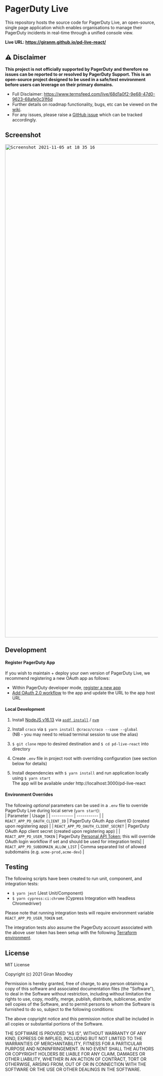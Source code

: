 # PagerDuty Live

This repository hosts the source code for PagerDuty Live, an open-source, single page application which enables organisations to manage their PagerDuty incidents in real-time through a unified console view.

**Live URL: https://giranm.github.io/pd-live-react/**

## :warning: Disclaimer

**This project is not officially supported by PagerDuty and therefore no issues can be reported to or resolved by PagerDuty Support.
This is an open-source project designed to be used in a safe/test environment before users can leverage on their primary domains.**

- Full Disclaimer: https://www.termsfeed.com/live/68d1a0f2-9e68-47d0-9623-68afe0c31f6d
- Further details on roadmap functionality, bugs, etc can be viewed on the [wiki](https://github.com/giranm/pd-live-react/wiki).
- For any issues, please raise a [GitHub issue](https://github.com/giranm/pd-live-react/issues/new) which can be tracked accordingly.

## Screenshot

<kbd>
<img width="1625" alt="Screenshot 2021-11-05 at 18 35 16" src="https://user-images.githubusercontent.com/20474443/140561598-d771ea60-157c-4fc6-aaa7-af31765f955f.png">
</kbd>

## Development

#### Register PagerDuty App

If you wish to maintain + deploy your own version of PagerDuty Live, we recommend registering a new OAuth app as follows:

- Within PagerDuty developer mode, [register a new app](https://developer.pagerduty.com/docs/ZG9jOjExMDI5NTY5-register-an-app)
- [Add OAuth 2.0 workflow](<(https://developer.pagerduty.com/docs/ZG9jOjExMDI5NTcz-o-auth-2-0-functionality#add-oauth-20-functionality-to-your-app)>) to the app and update the URL to the app host URL

#### Local Development

1. Install [NodeJS v16.13](https://nodejs.org/tr/blog/release/v16.13.0/) via [`asdf install`](https://github.com/asdf-vm/asdf) / [`nvm`](https://github.com/nvm-sh/nvm)

2. Install `craco` via `$ yarn install @craco/craco --save --global`  
   (NB - you may need to reload terminal session to use the alias)

3. `$ git clone` repo to desired destination and `$ cd pd-live-react` into directory

4. Create `.env` file in project root with overriding configuration (see section below for details)

5. Install dependencies with `$ yarn install` and run application locally using `$ yarn start`  
   The app will be available under http://localhost:3000/pd-live-react

#### Environment Overrides

The following _optional_ parameters can be used in a `.env` file to override PagerDuty Live during local serve (`yarn start`):  
| Parameter | Usage |
| ----------- | ----------- |
| `REACT_APP_PD_OAUTH_CLIENT_ID` | PagerDuty OAuth App client ID (created upon registering app) |
| `REACT_APP_PD_OAUTH_CLIENT_SECRET` | PagerDuty OAuth App client secret (created upon registering app) |
| `REACT_APP_PD_USER_TOKEN` | PagerDuty [Personal API Token](https://support.pagerduty.com/docs/generating-api-keys#generating-a-personal-rest-api-key); this will override OAuth login workflow if set and should be used for integration tests|
| `REACT_APP_PD_SUBDOMAIN_ALLOW_LIST` | Comma separated list of allowed subdomains (e.g. `acme-prod,acme-dev`) |

## Testing

The following scripts have been created to run unit, component, and integration tests:

- `$ yarn jest` (Jest Unit/Component)
- `$ yarn cypress:ci:chrome` (Cypress Integration with headless Chromedriver)

Please note that running integration tests will require environment variable `REACT_APP_PD_USER_TOKEN` set.  

The integration tests also assume the PagerDuty account associated with the above user token has been setup with the following [Terraform environment](https://github.com/giranm/pd-live-integration-test-environment).

## License

MIT License

Copyright (c) 2021 Giran Moodley

Permission is hereby granted, free of charge, to any person obtaining a copy
of this software and associated documentation files (the "Software"), to deal
in the Software without restriction, including without limitation the rights
to use, copy, modify, merge, publish, distribute, sublicense, and/or sell
copies of the Software, and to permit persons to whom the Software is
furnished to do so, subject to the following conditions:

The above copyright notice and this permission notice shall be included in all
copies or substantial portions of the Software.

THE SOFTWARE IS PROVIDED "AS IS", WITHOUT WARRANTY OF ANY KIND, EXPRESS OR
IMPLIED, INCLUDING BUT NOT LIMITED TO THE WARRANTIES OF MERCHANTABILITY,
FITNESS FOR A PARTICULAR PURPOSE AND NONINFRINGEMENT. IN NO EVENT SHALL THE
AUTHORS OR COPYRIGHT HOLDERS BE LIABLE FOR ANY CLAIM, DAMAGES OR OTHER
LIABILITY, WHETHER IN AN ACTION OF CONTRACT, TORT OR OTHERWISE, ARISING FROM,
OUT OF OR IN CONNECTION WITH THE SOFTWARE OR THE USE OR OTHER DEALINGS IN THE
SOFTWARE.
